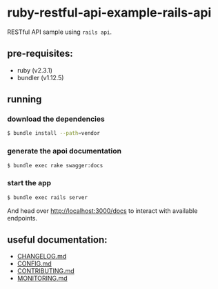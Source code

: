 # ruby-restful-api-example-rails-api
RESTful API sample using `rails api`.

## pre-requisites:
- ruby (v2.3.1)
- bundler (v1.12.5)

## running
### download the dependencies
```bash
$ bundle install --path=vendor
```

### generate the apoi documentation
```bash
$ bundle exec rake swagger:docs
```

### start the app
```bash
$ bundle exec rails server
```

And head over [http://localhost:3000/docs](http://localhost:3000/docs) to
interact with available endpoints.

## useful documentation:
- [CHANGELOG.md](./CHANGELOG.md)
- [CONFIG.md](./CONFIG.md)
- [CONTRIBUTING.md](./CONTRIBUTING.md)
- [MONITORING.md](./MONITORING.md)
